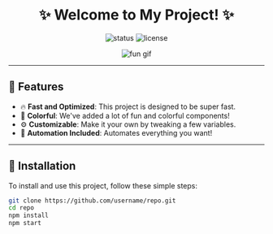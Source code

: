 <!-- Header Section with a catchy title -->
<h1 align="center">✨ Welcome to My Project! ✨</h1>

<!-- Description with an emoji -->
<p align="center">
  <img src="https://img.shields.io/badge/Status-Active-brightgreen?style=for-the-badge" alt="status" />
  <img src="https://img.shields.io/github/license/username/repo?style=for-the-badge" alt="license" />
</p>

<!-- An engaging GIF under the title -->
<p align="center">
  <img src="https://media.giphy.com/media/JIX9t2j0ZTN9S/giphy.gif" alt="fun gif" />
</p>

---

## 🌟 Features
- 🔥 **Fast and Optimized**: This project is designed to be super fast.
- 🎨 **Colorful**: We've added a lot of fun and colorful components!
- ⚙️ **Customizable**: Make it your own by tweaking a few variables.
- 🤖 **Automation Included**: Automates everything you want!

---

## 🚀 Installation

To install and use this project, follow these simple steps:

```bash
git clone https://github.com/username/repo.git
cd repo
npm install
npm start
